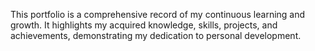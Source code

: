 This portfolio is a comprehensive record of my continuous learning and growth. It highlights my acquired knowledge, skills, projects, and achievements, demonstrating my dedication to personal development.
